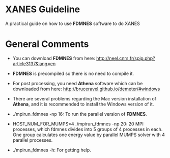 # XANES Guideline
A practical guide on how to use **FDMNES** software to do XANES

# General Comments

* You can download **FDMNES** from here: http://neel.cnrs.fr/spip.php?article3137&lang=en

* **FDMNES** is precompiled so there is no need to compile it.

* For post processing, you need **Athena** software which can be downloaded from here: http://bruceravel.github.io/demeter/#windows

* There are several problems regarding the Mac version installation of **Athena**, and it is recommended to install the Windows version of it. 

* ./mpirun_fdmnes -np 16: To run the parallel version of **FDMNES**.

* HOST_NUM_FOR_MUMPS=4 ./mpirun_fdmnes -np 20: 20 MPI processes, which fdmnes divides into 5 groups of 4 processes in each. One group calculates one energy value by parallel MUMPS solver with 4 parallel processes.

* ./mpirun_fdmnes -h: For getting help.

